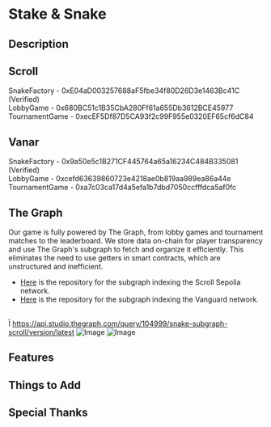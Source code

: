 # Stake & Snake

## Description

## Scroll
SnakeFactory - 0xE04aD003257688aF5fbe34f80D26D3e1463Bc41C (Verified)
<br />
LobbyGame - 0x680BC51c1B35CbA280Ff61a655Db3612BCE45977
<br />
TournamentGame - 0xecEF5Df87D5CA93f2c99F955e0320EF65cf6dC84

## Vanar
SnakeFactory - 0x9a50e5c1B271CF445764a65a16234C484B335081 (Verified)
<br />
LobbyGame - 0xcefd63639860723e4218ae0b819aa989ea86a44e 
<br />
TournamentGame - 0xa7c03ca17d4a5efa1b7dbd7050ccfffdca5af0fc

## The Graph
Our game is fully powered by The Graph, from lobby games and tournament matches to the leaderboard. We store data on-chain for player transparency and use The Graph's subgraph to fetch and organize it efficiently. This eliminates the need to use getters in smart contracts, which are unstructured and inefficient.
- [Here](packages/snake-subgraph-scroll/) is the repository for the subgraph indexing the Scroll Sepolia network.
- [Here](packages/snake-subgraph-vanar/) is the repository for the subgraph indexing the Vanguard network.

<br />Ï
https://api.studio.thegraph.com/query/104999/snake-subgraph-scroll/version/latest
![Image](https://github.com/user-attachments/assets/53d92c92-5ebb-4e9c-8424-3a9b43574171)
![Image](https://github.com/user-attachments/assets/4f3cc951-f8b7-4b02-afbc-30f234479354)
## Features

## Things to Add

## Special Thanks
